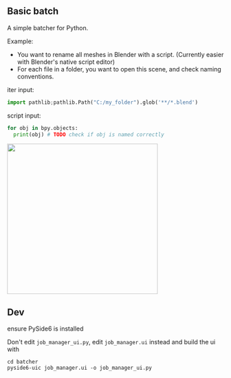 ## Basic batch
A simple batcher for Python.

Example:
- You want to rename all meshes in Blender with a script. (Currently easier with Blender's native script editor)
- For each file in a folder, you want to open this scene, and check naming conventions.  

iter input:
```python
import pathlib;pathlib.Path("C:/my_folder").glob('**/*.blend')
```

script input:
```python
for obj in bpy.objects:
  print(obj) # TODO check if obj is named correctly
```

<img src="https://github.com/hannesdelbeke/basic-batch/assets/3758308/137cd20d-cd19-42eb-915a-4fe2eacb970c" width="350" />


## Dev
ensure PySide6 is installed

Don't edit `job_manager_ui.py`, edit `job_manager.ui` instead and build the ui with 
```batch
cd batcher
pyside6-uic job_manager.ui -o job_manager_ui.py
```

